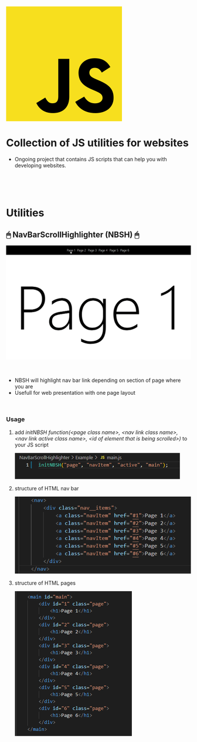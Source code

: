
![alt text](/mdImages/JS.png)
# Collection of JS utilities for websites 
 * Ongoing project that contains JS scripts that can help you with developing websites.
<br />
<br />
<br />

# Utilities

## 🖱 NavBarScrollHighlighter (NBSH) 🖱

![alt text](/mdImages/NBSH.gif)

<br />

* NBSH will highlight nav bar link depending on section of page where you are
* Usefull for web presentation with one page layout
<br />

  ### Usage
  
  1. add *initNBSH function(\<page class name\>, \<nav link class name\>, \<nav link active class name\>, \<id of element that is being scrolled\>)* to your JS script

      ![alt text](/mdImages/NBSH-1.png)

  2. structure of HTML nav bar

      ![alt text](/mdImages/NBSH-2.png)

  3. structure of HTML pages
      
      ![alt text](/mdImages/NBSH-3.png)

